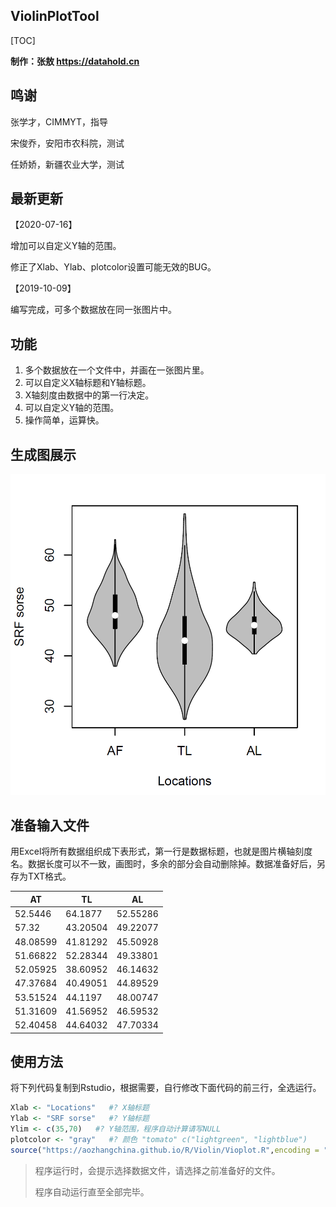 ## ViolinPlotTool

[TOC]

**制作：张敖 https://datahold.cn**

## 鸣谢

张学才，CIMMYT，指导

宋俊乔，安阳市农科院，测试

任娇娇，新疆农业大学，测试

## 最新更新

【2020-07-16】

增加可以自定义Y轴的范围。

修正了Xlab、Ylab、plotcolor设置可能无效的BUG。

【2019-10-09】

编写完成，可多个数据放在同一张图片中。

## 功能

1. 多个数据放在一个文件中，并画在一张图片里。
2. 可以自定义X轴标题和Y轴标题。
3. X轴刻度由数据中的第一行决定。
4. 可以自定义Y轴的范围。
5. 操作简单，运算快。

## 生成图展示

![1570652098079](image\1570652098079.png)

## 准备输入文件

用Excel将所有数据组织成下表形式，第一行是数据标题，也就是图片横轴刻度名。数据长度可以不一致，画图时，多余的部分会自动删除掉。数据准备好后，另存为TXT格式。

| AT       | TL       | AL       |
| -------- | -------- | -------- |
| 52.5446  | 64.1877  | 52.55286 |
| 57.32    | 43.20504 | 49.22077 |
| 48.08599 | 41.81292 | 45.50928 |
| 51.66822 | 52.28344 | 49.33801 |
| 52.05925 | 38.60952 | 46.14632 |
| 47.37684 | 40.49051 | 44.89529 |
| 53.51524 | 44.1197  | 48.00747 |
| 51.31609 | 41.56952 | 46.59532 |
| 52.40458 | 44.64032 | 47.70334 |

## 使用方法

将下列代码复制到Rstudio，根据需要，自行修改下面代码的前三行，全选运行。

```r
Xlab <- "Locations"   #? X轴标题
Ylab <- "SRF sorse"   #? Y轴标题
Ylim <- c(35,70)   #? Y轴范围，程序自动计算请写NULL
plotcolor <- "gray"   #? 颜色 "tomato" c("lightgreen", "lightblue")
source("https://aozhangchina.github.io/R/Violin/Vioplot.R",encoding = "utf-8")   # 加载程序文件，需要联网
```

> 程序运行时，会提示选择数据文件，请选择之前准备好的文件。
>
> 程序自动运行直至全部完毕。

